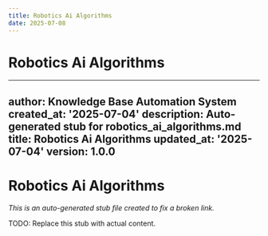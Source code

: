 ```yaml
---
title: Robotics Ai Algorithms
date: 2025-07-08
---
```


# Robotics Ai Algorithms

---
author: Knowledge Base Automation System
created_at: '2025-07-04'
description: Auto-generated stub for robotics_ai_algorithms.md
title: Robotics Ai Algorithms
updated_at: '2025-07-04'
version: 1.0.0
---

# Robotics Ai Algorithms

*This is an auto-generated stub file created to fix a broken link.*

TODO: Replace this stub with actual content.
